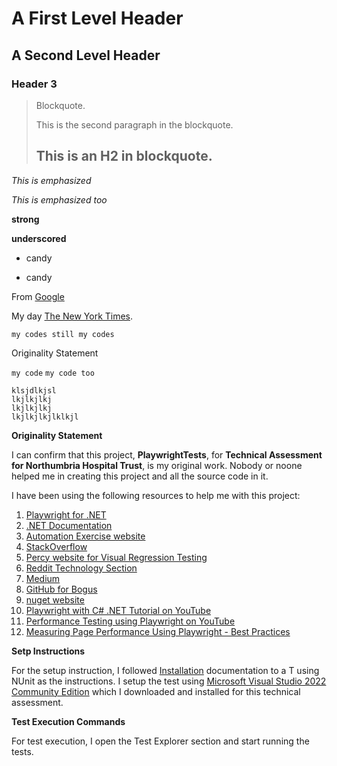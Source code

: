 A First Level Header
====================

A Second Level Header
---------------------

### Header 3

> Blockquote.
>
> This is the second paragraph in the blockquote.
>
> ## This is an H2 in blockquote.

*This is emphasized*

_This is emphasized too_

**strong**

__underscored__

* candy
+ candy

From [Google][1]

[1]: https://google.com

My day [The New York Times][NY Times].

[ny times]: http://www.nytimes.com/

`my codes
still my codes`

Originality Statement

`my code`
`my code too`

```
klsjdlkjsl
lkjlkjlkj
lkjlkjlkj
lkjlkjlkjlklkjl
```


__Originality Statement__

I can confirm that this project, **PlaywrightTests**, for **Technical Assessment for  Northumbria Hospital Trust**, is my original work. Nobody or noone helped me in creating this project and all the source code in it. 

I have been using the following resources to help me with this project:
1. [Playwright for .NET][Source1]
2. [.NET Documentation][Source2]
3. [Automation Exercise website][Source3]
4. [StackOverflow][Source4]
5. [Percy website for Visual Regression Testing][Source5]
6. [Reddit Technology Section][Source6]
7. [Medium][Source7]
8. [GitHub for Bogus][Source8]
9. [nuget website][Source9]
10. [Playwright with C# .NET Tutorial on YouTube][Source10]
11. [Performance Testing using Playwright on YouTube][Source11]
12. [Measuring Page Performance Using Playwright - Best Practices][Source12]

[Source1]: https://playwright.dev/dotnet/docs/intro
[Source2]: https://learn.microsoft.com/en-us/dotnet/
[Source3]: https://automationexercise.com/
[Source4]: https://stackoverflow.com/
[Source5]: https://percy.io/
[Source6]: https://www.reddit.com/r/technology/
[Source7]: https://medium.com/
[Source8]: https://github.com/bchavez/Bogus
[Source9]: https://www.nuget.org/
[Source10]: https://www.youtube.com/watch?v=5i53YLWD_QI&list=PL6tu16kXT9PoUv6HwexX5LPBzzv7QkI9W
[Source11]: https://www.youtube.com/watch?v=IrK-XDH72bw
[Source12]: https://www.checklyhq.com/learn/playwright/performance/

__Setp Instructions__

For the setup instruction, I followed [Installation][Source13] documentation to a T using NUnit as the instructions. I setup the test using [Microsoft Visual Studio 2022 Community Edition][Source14] which I downloaded and installed for this technical assessment.

[Source13]: https://playwright.dev/dotnet/docs/intro
[Source14]: https://visualstudio.microsoft.com/downloads/

__Test Execution Commands__

For test execution, I open the Test Explorer section and start running the tests.



